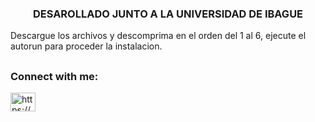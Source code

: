 <h3 align="center">DESAROLLADO JUNTO A LA UNIVERSIDAD DE IBAGUE</h3>

Descargue los archivos y descomprima en el orden del 1 al 6, ejecute el autorun para proceder la instalacion.
<h2></h2>

<h3 align="left">Connect with me:</h3>
<p align="left">
<a href="https://linkedin.com/in/https://www.linkedin.com/in/ingenieroherrerap/" target="blank"><img align="center" src="https://raw.githubusercontent.com/rahuldkjain/github-profile-readme-generator/master/src/images/icons/Social/linked-in-alt.svg" alt="https://www.linkedin.com/in/ingenieroherrerap/" height="30" width="40" /></a>
</p>



